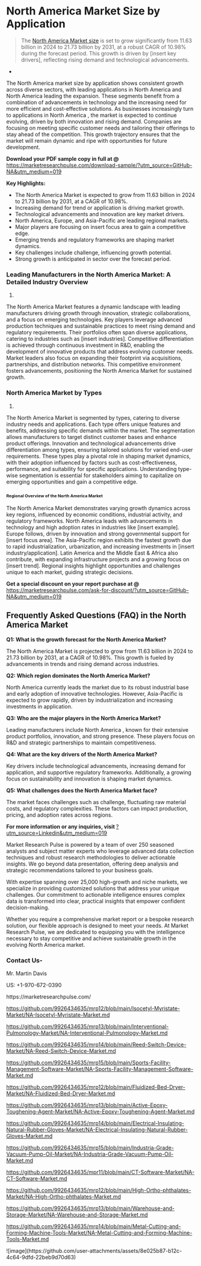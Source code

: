 <h1>North America  Market&nbsp;Size by Application</h1><blockquote><p>The <a href="https://marketresearchpulse.com/download-sample/?utm_source=GitHub-NA&amp;utm_medium=019">North America  Market size</a> is set to grow significantly from 11.63 billion in 2024 to 21.73 billion by 2031, at a robust CAGR of 10.98% during the forecast period. This growth is driven by [insert key drivers], reflecting rising demand and technological advancements.</p></blockquote><ul><li></li></ul><p>The North America  market size by application shows consistent growth across diverse sectors, with leading applications in North America  and North America  leading the expansion. These segments benefit from a combination of advancements in technology and the increasing need for more efficient and cost-effective solutions. As businesses increasingly turn to applications in North America , the market is expected to continue evolving, driven by both innovation and rising demand. Companies are focusing on meeting specific customer needs and tailoring their offerings to stay ahead of the competition. This growth trajectory ensures that the market will remain dynamic and ripe with opportunities for future development.</p><p><strong>Download your PDF sample copy in full at @ </strong><a href="https://marketresearchpulse.com/download-sample/?utm_source=GitHub-NA&amp;utm_medium=019">https://marketresearchpulse.com/download-sample/?utm_source=GitHub-NA&amp;utm_medium=019</a></p><p><strong>Key Highlights: </strong></p><ul><li>The North America  Market is expected to grow from 11.63 billion in 2024 to 21.73 billion by 2031, at a CAGR of 10.98%.</li><li>Increasing demand for trend or application is driving market growth.</li><li>Technological advancements and innovation are key market drivers.</li><li>North America, Europe, and Asia-Pacific are leading regional markets.</li><li>Major players are focusing on insert focus area to gain a competitive edge.</li><li>Emerging trends and regulatory frameworks are shaping market dynamics.</li><li>Key challenges include challenge, influencing growth potential.</li><li>Strong growth is anticipated in sector over the forecast period.</li></ul><h3>Leading Manufacturers in the North America  Market: A Detailed Industry Overview</h3><ol><li></li></ol><div class="flex max-w-full flex-col flex-grow"><div class="min-h-8 text-message flex w-full flex-col items-end gap-2 whitespace-normal break-words [.text-message+&amp;]:mt-5" dir="auto" data-message-author-role="assistant" data-message-id="fd8432e4-4910-450d-b182-61b7bfb0a01f" data-message-model-slug="gpt-4o"><div class="flex w-full flex-col gap-1 empty:hidden first:pt-[3px]"><div class="markdown prose w-full break-words dark:prose-invert light"><p>The North America  Market features a dynamic landscape with leading manufacturers driving growth through innovation, strategic collaborations, and a focus on emerging technologies. Key players leverage advanced production techniques and sustainable practices to meet rising demand and regulatory requirements. Their portfolios often span diverse applications, catering to industries such as [insert industries]. Competitive differentiation is achieved through continuous investment in R&amp;D, enabling the development of innovative products that address evolving customer needs. Market leaders also focus on expanding their footprint via acquisitions, partnerships, and distribution networks. This competitive environment fosters advancements, positioning the North America  Market for sustained growth.</p></div></div></div></div><h3>North America  Market by Types</h3><ol><li></li></ol><div class="flex max-w-full flex-col flex-grow"><div class="min-h-8 text-message flex w-full flex-col items-end gap-2 whitespace-normal break-words [.text-message+&amp;]:mt-5" dir="auto" data-message-author-role="assistant" data-message-id="084470be-0bb7-4664-bddf-5156b4f41249" data-message-model-slug="gpt-4o-mini"><div class="flex w-full flex-col gap-1 empty:hidden first:pt-[3px]"><div class="markdown prose w-full break-words dark:prose-invert light"><p>The North America  Market is segmented by types, catering to diverse industry needs and applications. Each type offers unique features and benefits, addressing specific demands within the market. The segmentation allows manufacturers to target distinct customer bases and enhance product offerings. Innovation and technological advancements drive differentiation among types, ensuring tailored solutions for varied end-user requirements. These types play a pivotal role in shaping market dynamics, with their adoption influenced by factors such as cost-effectiveness, performance, and suitability for specific applications. Understanding type-wise segmentation is essential for stakeholders aiming to capitalize on emerging opportunities and gain a competitive edge.</p></div></div></div></div><h3><span style="font-size: 11px;">Regional Overview of the North America  Market</span></h3><div class="flex max-w-full flex-col flex-grow"><div class="min-h-8 text-message flex w-full flex-col items-end gap-2 whitespace-normal break-words [.text-message+&amp;]:mt-5" dir="auto" data-message-author-role="assistant" data-message-id="e9038762-ce64-4e30-91c9-9bd413514231" data-message-model-slug="gpt-4o-mini"><div class="flex w-full flex-col gap-1 empty:hidden first:pt-[3px]"><div class="markdown prose w-full break-words dark:prose-invert light"><p>The North America  Market demonstrates varying growth dynamics across key regions, influenced by economic conditions, industrial activity, and regulatory frameworks. North America leads with advancements in technology and high adoption rates in industries like [insert example]. Europe follows, driven by innovation and strong governmental support for [insert focus area]. The Asia-Pacific region exhibits the fastest growth due to rapid industrialization, urbanization, and increasing investments in [insert industry/application]. Latin America and the Middle East &amp; Africa also contribute, with expanding infrastructure projects and a growing focus on [insert trend]. Regional insights highlight opportunities and challenges unique to each market, guiding strategic decisions.</p></div></div></div></div><p><strong>Get a special discount on your report purchase at @ </strong><a href="https://marketresearchpulse.com/ask-for-discount/?utm_source=GitHub-NA&amp;utm_medium=019">https://marketresearchpulse.com/ask-for-discount/?utm_source=GitHub-NA&amp;utm_medium=019</a></p><h2>Frequently Asked Questions (FAQ) in the North America  Market</h2><p><strong>Q1: What is the growth forecast for the North America  Market?</strong></p><p>The North America  Market is projected to grow from 11.63 billion in 2024 to 21.73 billion by 2031, at a CAGR of 10.98%. This growth is fueled by advancements in trends and rising demand across industries.</p><p><strong>Q2: Which region dominates the North America  Market?</strong></p><p>North America currently leads the market due to its robust industrial base and early adoption of innovative technologies. However, Asia-Pacific is expected to grow rapidly, driven by industrialization and increasing investments in application.</p><p><strong>Q3: Who are the major players in the North America  Market?</strong></p><p>Leading manufacturers include North America , known for their extensive product portfolios, innovation, and strong presence. These players focus on R&amp;D and strategic partnerships to maintain competitiveness.</p><p><strong>Q4: What are the key drivers of the North America  Market?</strong></p><p>Key drivers include technological advancements, increasing demand for application, and supportive regulatory frameworks. Additionally, a growing focus on sustainability and innovation is shaping market dynamics.</p><p><strong>Q5: What challenges does the North America  Market face?</strong></p><p>The market faces challenges such as challenge, fluctuating raw material costs, and regulatory complexities. These factors can impact production, pricing, and adoption rates across regions.</p><p><strong>For more information or any inquiries, visit&nbsp;</strong><a href="?utm_source=Linkedin&utm_medium=019">?utm_source=Linkedin&utm_medium=019</a></p><p>Market Research Pulse is powered by a team of over 250 seasoned analysts and subject matter experts who leverage advanced data collection techniques and robust research methodologies to deliver actionable insights. We go beyond data presentation, offering deep analysis and strategic recommendations tailored to your business goals.</p><p>With expertise spanning over 25,000 high-growth and niche markets, we specialize in providing customized solutions that address your unique challenges. Our commitment to actionable intelligence ensures complex data is transformed into clear, practical insights that empower confident decision-making.</p><p>Whether you require a comprehensive market report or a bespoke research solution, our flexible approach is designed to meet your needs. At Market Research Pulse, we are dedicated to equipping you with the intelligence necessary to stay competitive and achieve sustainable growth in the evolving North America  market.</p><h3><strong>Contact Us-</strong></h3><p>Mr. Martin Davis</p><p>US: +1-970-672-0390</p><p>https://marketresearchpulse.com/</p><p><a href="https://github.com/9926434635/mrp12/blob/main/Isocetyl-Myristate-Market/NA-Isocetyl-Myristate-Market.md">https://github.com/9926434635/mrp12/blob/main/Isocetyl-Myristate-Market/NA-Isocetyl-Myristate-Market.md</a></p><p><a href="https://github.com/9926434635/mrp13/blob/main/Interventional-Pulmonology-Market/NA-Interventional-Pulmonology-Market.md">https://github.com/9926434635/mrp13/blob/main/Interventional-Pulmonology-Market/NA-Interventional-Pulmonology-Market.md</a></p><p><a href="https://github.com/9926434635/mrp14/blob/main/Reed-Switch-Device-Market/NA-Reed-Switch-Device-Market.md">https://github.com/9926434635/mrp14/blob/main/Reed-Switch-Device-Market/NA-Reed-Switch-Device-Market.md</a></p><p><a href="https://github.com/9926434635/mrp15/blob/main/Sports-Facility-Management-Software-Market/NA-Sports-Facility-Management-Software-Market.md">https://github.com/9926434635/mrp15/blob/main/Sports-Facility-Management-Software-Market/NA-Sports-Facility-Management-Software-Market.md</a></p><p><a href="https://github.com/9926434635/mrp12/blob/main/Fluidized-Bed-Dryer-Market/NA-Fluidized-Bed-Dryer-Market.md">https://github.com/9926434635/mrp12/blob/main/Fluidized-Bed-Dryer-Market/NA-Fluidized-Bed-Dryer-Market.md</a></p><p><a href="https://github.com/9926434635/mrp13/blob/main/Active-Epoxy-Toughening-Agent-Market/NA-Active-Epoxy-Toughening-Agent-Market.md">https://github.com/9926434635/mrp13/blob/main/Active-Epoxy-Toughening-Agent-Market/NA-Active-Epoxy-Toughening-Agent-Market.md</a></p><p><a href="https://github.com/9926434635/mrp14/blob/main/Electrical-Insulating-Natural-Rubber-Gloves-Market/NA-Electrical-Insulating-Natural-Rubber-Gloves-Market.md">https://github.com/9926434635/mrp14/blob/main/Electrical-Insulating-Natural-Rubber-Gloves-Market/NA-Electrical-Insulating-Natural-Rubber-Gloves-Market.md</a></p><p><a href="https://github.com/9926434635/mrp15/blob/main/Industria-Grade-Vacuum-Pump-Oil-Market/NA-Industria-Grade-Vacuum-Pump-Oil-Market.md">https://github.com/9926434635/mrp15/blob/main/Industria-Grade-Vacuum-Pump-Oil-Market/NA-Industria-Grade-Vacuum-Pump-Oil-Market.md</a></p><p><a href="https://github.com/9926434635/mpr11/blob/main/CT-Software-Market/NA-CT-Software-Market.md">https://github.com/9926434635/mpr11/blob/main/CT-Software-Market/NA-CT-Software-Market.md</a></p><p><a href="https://github.com/9926434635/mrp12/blob/main/High-Ortho-phthalates-Market/NA-High-Ortho-phthalates-Market.md">https://github.com/9926434635/mrp12/blob/main/High-Ortho-phthalates-Market/NA-High-Ortho-phthalates-Market.md</a></p><p><a href="https://github.com/9926434635/mrp13/blob/main/Warehouse-and-Storage-Market/NA-Warehouse-and-Storage-Market.md">https://github.com/9926434635/mrp13/blob/main/Warehouse-and-Storage-Market/NA-Warehouse-and-Storage-Market.md</a></p><p><a href="https://github.com/9926434635/mrp14/blob/main/Metal-Cutting-and-Forming-Machine-Tools-Market/NA-Metal-Cutting-and-Forming-Machine-Tools-Market.md">https://github.com/9926434635/mrp14/blob/main/Metal-Cutting-and-Forming-Machine-Tools-Market/NA-Metal-Cutting-and-Forming-Machine-Tools-Market.md</a></p>
![image](https://github.com/user-attachments/assets/8e025b87-b12c-4c64-9dfd-22beb9d70d63)
